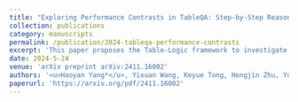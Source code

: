```yaml
---
title: "Exploring Performance Contrasts in TableQA: Step-by-Step Reasoning Boosts Bigger Language Models, Limits Smaller Language Models"
collection: publications
category: manuscripts
permalink: /publication/2024-tableqa-performance-contrasts
excerpt: 'This paper proposes the Table-Logic framework to investigate performance contrasts between large and small language models on the TableQA task using step-by-step reasoning methods.'
date: 2024-5-24
venue: 'arXiv preprint arXiv:2411.16002'
authors: '<u>Haoyan Yang*</u>, Yixuan Wang, Keyue Tong, Hongjin Zhu, Yuanxin Zhang'
paperurl: 'https://arxiv.org/pdf/2411.16002'
---
```


